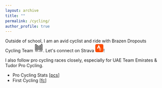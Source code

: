 ```yaml
---
layout: archive
title: ""
permalink: /cycling/
author_profile: true
---
```

Outside of school, I am an avid cyclist and ride with Brazen Dropouts Cycling Team <a href="https://www.brazendropouts.org/" target="_blank"><img src="/images/BD.png" alt="9" width="28" /></a>. Let's connect on Strava <a href="https://www.strava.com/athletes/erichsienchenchu" target="_blank"><img src="/images/24.png" alt="9" width="26" /></a>!

I also follow pro cycling races closely, especially for UAE Team Emirates & Tudor Pro Cycling.

* Pro Cycling Stats [<a href="https://www.procyclingstats.com/index.php" target="_blank">pcs</a>]
* First Cycling [<a href="https://firstcycling.com/" target="_blank">fc</a>]


